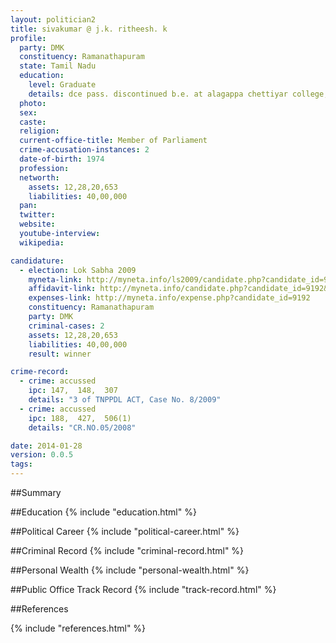 ```yaml
---
layout: politician2
title: sivakumar @ j.k. ritheesh. k
profile: 
  party: DMK
  constituency: Ramanathapuram
  state: Tamil Nadu
  education: 
    level: Graduate
    details: dce pass. discontinued b.e. at alagappa chettiyar college, karaikudi.
  photo: 
  sex: 
  caste: 
  religion: 
  current-office-title: Member of Parliament
  crime-accusation-instances: 2
  date-of-birth: 1974
  profession: 
  networth: 
    assets: 12,28,20,653
    liabilities: 40,00,000
  pan: 
  twitter: 
  website: 
  youtube-interview: 
  wikipedia: 

candidature: 
  - election: Lok Sabha 2009
    myneta-link: http://myneta.info/ls2009/candidate.php?candidate_id=9192
    affidavit-link: http://myneta.info/candidate.php?candidate_id=9192&scan=original
    expenses-link: http://myneta.info/expense.php?candidate_id=9192
    constituency: Ramanathapuram 
    party: DMK
    criminal-cases: 2
    assets: 12,28,20,653
    liabilities: 40,00,000
    result: winner 

crime-record: 
  - crime: accussed
    ipc: 147,  148,  307
    details: "3 of TNPPDL ACT, Case No. 8/2009" 
  - crime: accussed
    ipc: 188,  427,  506(1)
    details: "CR.NO.05/2008" 

date: 2014-01-28
version: 0.0.5
tags: 
---
```

##Summary


##Education
{% include "education.html" %}


##Political Career
{% include "political-career.html" %}


##Criminal Record
{% include "criminal-record.html" %}


##Personal Wealth
{% include "personal-wealth.html" %}


##Public Office Track Record
{% include "track-record.html" %}


##References


{% include "references.html" %}